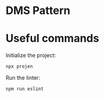 # DMS Pattern

# Useful commands

Initialize the project:

```
npx projen
```

Run the linter:

```
npm run eslint
```
